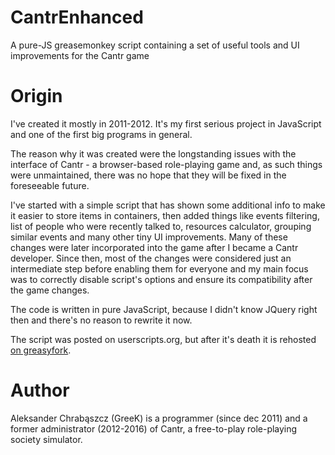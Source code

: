 # CantrEnhanced
A pure-JS greasemonkey script containing a set of useful tools and UI improvements for the Cantr game

# Origin
I've created it mostly in 2011-2012. It's my first serious project in JavaScript and one of the first big programs in general.

The reason why it was created were the longstanding issues with the interface of Cantr - a browser-based role-playing game and, as such things were unmaintained,
there was no hope that they will be fixed in the foreseeable future.

I've started with a simple script that has shown some additional info to make it easier to store items in containers, then added things like events filtering, list of people who were recently talked to, resources calculator, grouping similar events and many other tiny UI improvements. Many of these changes were later incorporated into the game after I became a Cantr developer. Since then, most of the changes were considered just an intermediate step before enabling them for everyone and my main focus was to correctly disable script's options and ensure its compatibility after the game changes.

The code is written in pure JavaScript, because I didn't know JQuery right then and there's no reason to rewrite it now.

The script was posted on userscripts.org, but after it's death it is rehosted [on greasyfork](https://greasyfork.org/en/scripts/7409-cantr-enhanced).

# Author
Aleksander Chrabąszcz (GreeK) is a programmer (since dec 2011) and a former administrator (2012-2016) of Cantr, a free-to-play role-playing society simulator.

